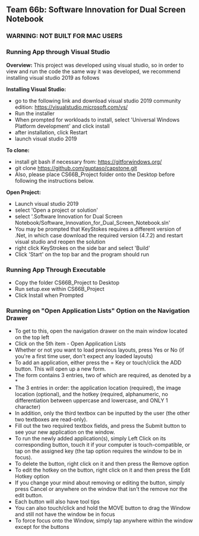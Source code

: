 ## Team 66b: Software Innovation for Dual Screen Notebook

### WARNING: NOT BUILT FOR MAC USERS 

### Running App through Visual Studio 
**Overview:** This project was developed using visual studio, so in order to view and run the code the same way it was developed, we recommend installing visual studio 2019 as follows

**Installing Visual Studio:**
- go to the following link and download visual studio 2019 community edition: https://visualstudio.microsoft.com/vs/
- Run the installer
- When prompted for workloads to install, select 'Universal Windows Platform development' and click install
- after installation, click Restart
- launch visual studio 2019

**To clone:** 
- install git bash if necessary from: https://gitforwindows.org/
- git clone https://github.com/guptaso/capstone.git  
- Also, please place CS66B_Project folder onto the Desktop before following the instructions below.

**Open Project:**
- Launch visual studio 2019
- select 'Open a project or solution'
- select '.Software Innovation for Dual Screen Notebook/Software_Innovation_for_Dual_Screen_Notebook.sln'
- You may be prompted that KeyStokes requires a different version of .Net, in which case download the required version (4.7.2) and restart visual studio and reopen the solution
- right click KeyStrokes on the side bar and select 'Build'
- Click 'Start' on the top bar and the program should run

### Running App Through Executable 
- Copy the folder CS66B_Project to Desktop 
- Run setup.exe within CS66B_Project  
- Click Install when Prompted  

### Running on "Open Application Lists" Option on the Navigation Drawer
- To get to this, open the navigation drawer on the main window located on the top left
- Click on the 5th item - Open Application Lists
- Whether or not you want to load previous layouts, press Yes or No (if you're a first time user, don't expect any loaded layouts)
- To add an application, either press the = Key or touch/click the ADD button.  This will open up a new form.
- The form contains 3 entries, two of which are required, as denoted by a *
- The 3 entries in order: the application location (required), the image location (optional), and the hotkey (required, alphanumeric, no differentiation between uppercase and lowercase, and ONLY 1 character)
- In addition, only the third textbox can be inputted by the user (the other two textboxes are read-only). 
- Fill out the two required textbox fields, and press the Submit button to see your new application on the window.
- To run the newly added application(s), simply Left Click on its corresponding button, touch it if your computer is touch-compatible, or tap on the assigned key (the tap option requires the window to be in focus).
- To delete the button, right click on it and then press the Remove option
- To edit the hotkey on the button, right click on it and then press the Edit Hotkey option
- If you change your mind about removing or editing the button, simply press Cancel or anywhere on the window that isn't the remove nor the edit button.
- Each button will also have tool tips
- You can also touch/click and hold the MOVE button to drag the Window and still not have the window be in focus
- To force focus onto the Window, simply tap anywhere within the window except for the buttons
